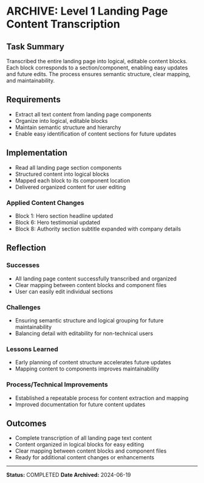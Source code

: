 # ARCHIVE: Level 1 Landing Page Content Transcription

## Task Summary
Transcribed the entire landing page into logical, editable content blocks. Each block corresponds to a section/component, enabling easy updates and future edits. The process ensures semantic structure, clear mapping, and maintainability.

## Requirements
- Extract all text content from landing page components
- Organize into logical, editable blocks
- Maintain semantic structure and hierarchy
- Enable easy identification of content sections for future updates

## Implementation
- Read all landing page section components
- Structured content into logical blocks
- Mapped each block to its component location
- Delivered organized content for user editing

### Applied Content Changes
- Block 1: Hero section headline updated
- Block 6: Hero testimonial updated
- Block 8: Authority section subtitle expanded with company details

## Reflection
### Successes
- All landing page content successfully transcribed and organized
- Clear mapping between content blocks and component files
- User can easily edit individual sections

### Challenges
- Ensuring semantic structure and logical grouping for future maintainability
- Balancing detail with editability for non-technical users

### Lessons Learned
- Early planning of content structure accelerates future updates
- Mapping content to components improves maintainability

### Process/Technical Improvements
- Established a repeatable process for content extraction and mapping
- Improved documentation for future content updates

## Outcomes
- Complete transcription of all landing page text content
- Content organized in logical blocks for easy editing
- Clear mapping between content blocks and component files
- Ready for additional content changes or enhancements

---
**Status:** COMPLETED
**Date Archived:** 2024-06-19 
